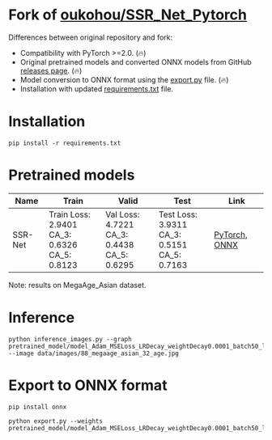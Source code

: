 # Fork of [oukohou/SSR_Net_Pytorch](https://github.com/oukohou/SSR_Net_Pytorch)

Differences between original repository and fork:

* Compatibility with PyTorch >=2.0. (🔥)
* Original pretrained models and converted ONNX models from GitHub [releases page](https://github.com/clibdev/SSR_Net_Pytorch/releases). (🔥)
* Model conversion to ONNX format using the [export.py](export.py) file. (🔥)
* Installation with updated [requirements.txt](requirements.txt) file.

# Installation

```shell
pip install -r requirements.txt
```

# Pretrained models

| Name    | Train                                              | Valid                                            | Test                                              | Link                                                                                                                                                                                                                                                                                                                         |
|---------|----------------------------------------------------|--------------------------------------------------|---------------------------------------------------|------------------------------------------------------------------------------------------------------------------------------------------------------------------------------------------------------------------------------------------------------------------------------------------------------------------------------|
| SSR-Net | Train Loss: 2.9401<br>CA_3: 0.6326<br>CA_5: 0.8123 | Val Loss: 4.7221<br>CA_3: 0.4438<br>CA_5: 0.6295 | Test Loss: 3.9311<br>CA_3: 0.5151<br>CA_5: 0.7163 | [PyTorch](https://github.com/clibdev/SSR_Net_Pytorch/releases/latest/download/model_Adam_MSELoss_LRDecay_weightDecay0.0001_batch50_lr0.0005_epoch90_64x64.pth), [ONNX](https://github.com/clibdev/SSR_Net_Pytorch/releases/latest/download/model_Adam_MSELoss_LRDecay_weightDecay0.0001_batch50_lr0.0005_epoch90_64x64.onnx) |

Note: results on MegaAge_Asian dataset.

# Inference

```shell
python inference_images.py --graph pretrained_model/model_Adam_MSELoss_LRDecay_weightDecay0.0001_batch50_lr0.0005_epoch90_64x64.pth --image data/images/88_megaage_asian_32_age.jpg
```

# Export to ONNX format

```shell
pip install onnx
```
```shell
python export.py --weights pretrained_model/model_Adam_MSELoss_LRDecay_weightDecay0.0001_batch50_lr0.0005_epoch90_64x64.pth
```
